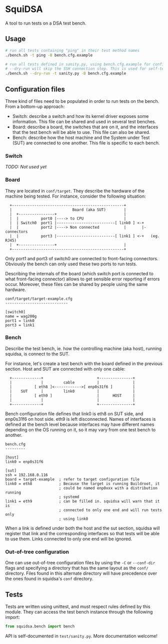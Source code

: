 # SquiDSA

A tool to run tests on a DSA test bench.


## Usage

```sh
# run all tests containing "ping" in their test method names
./bench.sh -t ping -B bench.cfg.example

# run all tests defined in sanity.py, using bench.cfg.example for configuration
# --dry-run will skip the SSH connection step. This is used for self-testing.
./bench.sh --dry-run -t sanity.py -B bench.cfg.example
```


## Configuration files

Three kind of files need to be populated in order to run tests on the bench.
From a bottom-up approach:

 * Switch: describe a switch and how its kernel driver exposes some
           information. This file can be shared and used in several test
           benches.
 * Board: describe a board, the switches that are on it, and the interfaces
          that the test bench will be able to use. This file can also be shared.
 * Bench: describe how the host machine and the System under Test (SUT) are
          connected to one another. This file is specific to each bench.

### Switch

*TODO: Not used yet*

### Board

They are located in `conf/target`. They describe the hardware of the
machine being tested. For instance, consider the following situation:

```
  +--------------------------------------------------+
  |                           Board (aka SUT)        |
  |  +----------------+                              |
  |  |          port0 |----> to CPU                  |
  |  | Switch0  port1 |--------------------------[ link0 ] <-+
  |  |          port2 |----> Non connected           |       |- connectors
  |  |          port3 |--------------------------[ link1 ] <-+   (eg. RJ45)
  |  +----------------+                              |
  +--------------------------------------------------+
```

Only port1 and port3 of switch0 are connected to front-facing connectors.
Obviously the bench can only used these two ports to run tests.

Describing the internals of the board (which switch port is connected to what
front-facing connector) allows to get sensible error reporting if errors occur.
Moreover, these files can be shared by people using the same hardware.

```
conf/target/target-example.cfg
----------------------------

[switch0]
name = wag200g
port1 = link0
port3 = link1
```

### Bench

Describe the test bench, ie. how the controlling machine (aka host), running
squidsa, is connect to the SUT.

For instance, let's create a test bench with the board defined in the previous
section. Host and SUT are connected with only one cable:

```
  +-------------+                        +---------------+
  |             |         cable          |               |
  |          [ eth8 ]<------------>[ enp0s31f6 ]         |
  |    SUT      |         link0          |               |
  |          [ eth9 ]                    |      HOST     |
  |             |                        |               |
  +-------------+                        +---------------+
```

Bench configuration file defines that link0 is eth8 on SUT side, and enp0s31f6
on host side. eth9 is left disconnected. Names of interfaces is defined at the
bench level because interfaces may have different names depending on the OS
running on it, so it may vary from one test bench to another.


```
bench.cfg
---------

[host]
link0 = enp0s31f6

[sut]
ssh = 192.168.0.116
board = target-example  ; refer to target configuration file
link0 = eth8            ; Because the target is running Buildroot, it
                        ; could be named enp0xxx with a distribution running
                        ; systemd
link1 = eth9            ; can be filled in. squidsa will warn that it is
                        ; connected to only one end and will run tests only
                        ; using link0
```

When a link is defined under both the host and the sut section, squidsa will
register that link and the corresponding interfaces so that tests will be able
to use them. Links connected to only one end will be ignored.

### Out-of-tree configuration

One can use out-of-tree configuration files by using the `-C` or `--conf-dir`
flags and specifying a directory that has the same layout as the `conf/`
directory. Files found in this alternate directory will have precedence over the
ones found in squidsa's `conf` directory.


## Tests

Tests are written using unittest, and must respect rules defined by this module.
They can access the test bench instance through the following import:

```python
from squidsa.bench import bench
```

API is self-documented in `test/sanity.py`. More documentation welcome!
